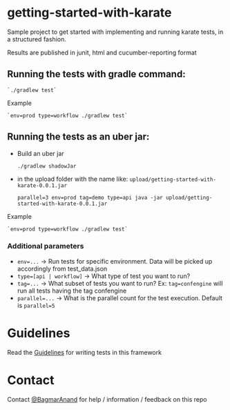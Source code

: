 # getting-started-with-karate
Sample project to get started with implementing and running karate tests, in a structured fashion.

Results are published in junit, html and cucumber-reporting format

## Running the tests with gradle command:

    `./gradlew test`

Example
    
    `env=prod type=workflow ./gradlew test`

## Running the tests as an uber jar:

- Build an uber jar


    `./gradlew shadowJar` 

-  in the upload folder with the name like: `upload/getting-started-with-karate-0.0.1.jar`


    `parallel=3 env=prod tag=demo type=api java -jar upload/getting-started-with-karate-0.0.1.jar`

Example

    `env=prod type=workflow ./gradlew test`

### Additional parameters

* `env=...` -> Run tests for specific environment. Data will be picked up accordingly from test_data.json
* `type=[api | workflow]` -> What type of test you want to run?
* `tag=...` -> What subset of tests you want to run? Ex: `tag=confengine` will run all tests having the tag confengine
* `parallel=...` -> What is the parallel count for the test execution. Default is `parallel=5`

# Guidelines 
Read the [Guidelines](READMEGuideline.md) for writing tests in this framework

# Contact
Contact [@BagmarAnand](https://twitter.com/BagmarAnand) for help / information / feedback on this repo
